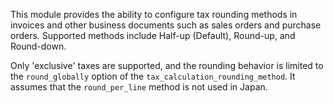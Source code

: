 This module provides the ability to configure tax rounding methods in invoices and other
business documents such as sales orders and purchase orders. Supported methods include
Half-up (Default), Round-up, and Round-down.

Only 'exclusive' taxes are supported, and the rounding behavior is limited to the 
`round_globally` option of the `tax_calculation_rounding_method`. It assumes that the 
`round_per_line` method is not used in Japan.
